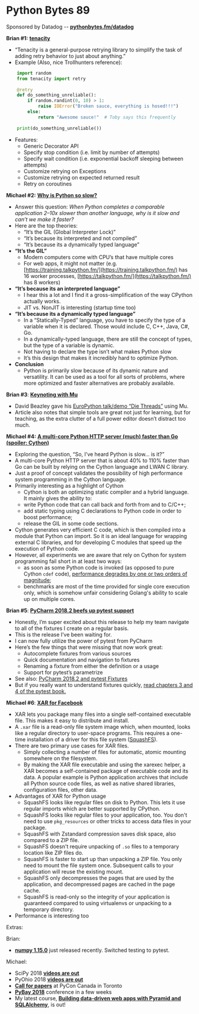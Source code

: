 # Python Bytes 89
Sponsored by Datadog -- [**pythonbytes.fm/datadog**](http://pythonbytes.fm/datadog)

**Brian #1:** [**tenacity**](https://tenacity.readthedocs.io/en/latest/)

-  “Tenacity is a general-purpose retrying library to simplify the task of adding retry behavior to just about anything.”
- Example (Also, nice Trollhunters reference):

```python
    import random
    from tenacity import retry
    
    @retry
    def do_something_unreliable():
        if random.randint(0, 10) > 1:
            raise IOError("Broken sauce, everything is hosed!!!")
        else:
            return "Awesome sauce!"  # Toby says this frequently
    
    print(do_something_unreliable())
```

- Features:
	- Generic Decorator API
	- Specify stop condition (i.e. limit by number of attempts)
	- Specify wait condition (i.e. exponential backoff sleeping between attempts)
	- Customize retrying on Exceptions
	- Customize retrying on expected returned result
	- Retry on coroutines

**Michael #2:** [**Why is Python so slow?**](https://hackernoon.com/why-is-python-so-slow-e5074b6fe55b)

- Answer this question: *When Python completes a comparable application 2–10x slower than another language, why is it slow and can’t we make it faster?* 
- Here are the top theories:
	- “It’s the GIL (Global Interpreter Lock)”
	- “It’s because its interpreted and not compiled”
	- “It’s because its a dynamically typed language”
- **“It’s the GIL”**
	- Modern computers come with CPU’s that have multiple cores
	- For web apps, it might not matter (e.g. [https://training.talkpython.fm/](https://training.talkpython.fm/) has 16 worker processes, [https://talkpython.fm/](https://talkpython.fm/) has 8 workers)
- **“It’s because its an interpreted language”**
	- I hear this a lot and I find it a gross-simplification of the way CPython actually works.
	- JIT vs. NonJIT is interesting (startup time too)
- **“It’s because its a dynamically typed language”**
	- In a “Statically-Typed” language, you have to specify the type of a variable when it is declared. Those would include C, C++, Java, C#, Go.
	- In a dynamically-typed language, there are still the concept of types, but the type of a variable is dynamic.
	- Not having to declare the type isn’t what makes Python slow
	- It’s this design that makes it incredibly hard to optimize Python.
- **Conclusion**
	- Python is primarily slow because of its dynamic nature and versatility. It can be used as a tool for all sorts of problems, where more optimized and faster alternatives are probably available.

**Brian #3**: [**Keynoting with Mu**](https://madewith.mu/mu/users/2018/07/30/keynoting-mu.html)

-  David Beazley gave his [EuroPython talk/demo “Die Threads”](https://youtu.be/U66KuyD3T0M) using Mu.
- Article also notes that simple tools are great not just for learning, but for teaching, as the extra clutter of a full power editor doesn’t distract too much.

**Michael #4:** [**A multi-core Python HTTP server (much) faster than Go (spoiler: Cython)**](https://www.nexedi.com/NXD-Blog.Multicore.Python.HTTP.Server)

- Exploring  the question, “So, I’ve heard Python is slow… is it?”
- A multi-core Python HTTP server that is about 40% to 110% faster than Go can be built by relying on the Cython language and LWAN C library. 
- Just a proof of concept validates the possibility of high performance system programming in the Cython language. 
- Primarily interesting as a highlight of Cython
	- Cython is both an optimizing static compiler and a hybrid language. It mainly gives the ability to:
	- write Python code that can call back and forth from and to C/C++;
	- add static typing using C declarations to Python code in order to boost performance;
	- release the GIL in some code sections.
- Cython generates very efficient C code, which is then compiled into a module that Python can import. So it is an ideal language for wrapping external C libraries, and for developing C modules that speed up the execution of Python code.
- However, all experiments we are aware that rely on Cython for system programming fail short in at least two ways:
	- as soon as some Python code is invoked (as opposed to pure Cython `cdef` code), [performance degrades by one or two orders of magnitude](https://www.nexedi.com/NXD-Document.Blog.UVLoop.Python.Benchmark);
	- benchmarks are most of the time provided for single core execution only, which is somehow unfair considering Golang's ability to scale up on multiple cores.

**Brian #5**: [**PyCharm  2018.2 beefs up pytest support**](https://www.jetbrains.com/pycharm/whatsnew/#v2018-2-python)

- Honestly, I’m super excited about this release to help my team navigate to all of the fixtures I create on a regular basis.
- This is the release I’ve been waiting for.
- I can now fully utilize the power of pytest from PyCharm
- Here’s the few things that were missing that now work great:
	- Autocomplete fixtures from various sources
	- Quick documentation and navigation to fixtures
	- Renaming a fixture from either the definition or a usage
	- Support for pytest’s parametrize
- See also: [PyCharm 2018.2 and pytest Fixtures](https://blog.jetbrains.com/pycharm/2018/08/pycharm-2018-2-and-pytest-fixtures/)
- But if you really want to understand fixtures quickly, [read chapters 3 and 4 of the pytest book.](https://amzn.to/2KfB9Dz)

**Michael #6**: [**XAR for Facebook**](https://github.com/facebookincubator/xar)

- XAR lets you package many files into a single self-contained executable file. This makes it easy to distribute and install.
- A `.xar` file is a read-only file system image which, when mounted, looks like a regular directory to user-space programs. This requires a one-time installation of a driver for this file system ([SquashFS](https://en.wikipedia.org/wiki/SquashFS)).
- There are two primary use cases for XAR files. 
	- Simply collecting a number of files for automatic, atomic mounting somewhere on the filesystem. 
	- By making the XAR file executable and using the xarexec helper, a XAR becomes a self-contained package of executable code and its data. A popular example is Python application archives that include all Python source code files, as well as native shared libraries, configuration files, other data.
- Advantages of XAR for Python usage
	- SquashFS looks like regular files on disk to Python. This lets it use regular imports which are better supported by CPython.
	- SquashFS looks like regular files to your application, too. You don't need to use `pkg_resources` or other tricks to access data files in your package.
	- SquashFS with Zstandard compression saves disk space, also compared to a ZIP file.
	- SquashFS doesn't require unpacking of `.so` files to a temporary location like ZIP files do.
	- SquashFS is faster to start up than unpacking a ZIP file. You only need to mount the file system once. Subsequent calls to your application will reuse the existing mount.
	- SquashFS only decompresses the pages that are used by the application, and decompressed pages are cached in the page cache.
	- SquashFS is read-only so the integrity of your application is guaranteed compared to using virtualenvs or unpacking to a temporary directory.
- Performance is interesting too

Extras:

Brian:

- [**numpy 1.15.0**](https://github.com/numpy/numpy/releases/tag/v1.15.0) just released recently. Switched testing to pytest.

Michael:

- SciPy 2018 [**videos are out**](https://www.youtube.com/watch?v=y7zGnKzaKIw&index=1&list=PLYx7XA2nY5Gd-tNhm79CNMe_qvi35PgUR)
- PyOhio 2018 [**videos are out**](https://www.youtube.com/playlist?list=PL2k6bbM_wgjvY02EFUMhwHRyaSaEokT2B)
- [**Call for papers**](https://www.papercall.io/pyconca2018) at PyCon Canada in Toronto
- [**PyBay 2018**](https://pybay.com/) conference in a few weeks
- My latest course, [**Building data-driven web apps with Pyramid and SQLAlchemy**](https://training.talkpython.fm/courses/explore_pyramid/building-data-driven-web-applications-in-python-with-pyramid-sqlalchemy-and-bootstrap), is out!

